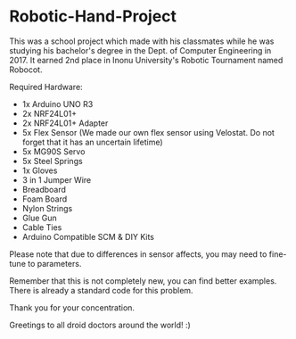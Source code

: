 # Robotic-Hand-Project

This was a school project which made with his classmates while he was studying his bachelor's degree in the Dept. of Computer Engineering in 2017. It earned 2nd place in Inonu University's Robotic Tournament named Robocot. 


Required Hardware:

* 1x Arduino UNO R3
* 2x NRF24L01+
* 2x NRF24L01+ Adapter 
* 5x Flex Sensor (We made our own flex sensor using Velostat. Do not forget that it has an uncertain lifetime)
* 5x MG90S Servo
* 5x Steel Springs
* 1x Gloves
* 3 in 1 Jumper Wire
* Breadboard
* Foam Board
* Nylon Strings
* Glue Gun
* Cable Ties
* Arduino Compatible SCM & DIY Kits


Please note that due to differences in sensor affects, you may need to fine-tune to parameters.


Remember that this is not completely new, you can find better examples. 
There is already a standard code for this problem.

Thank you for your concentration.

Greetings to all droid doctors around the world! :)
